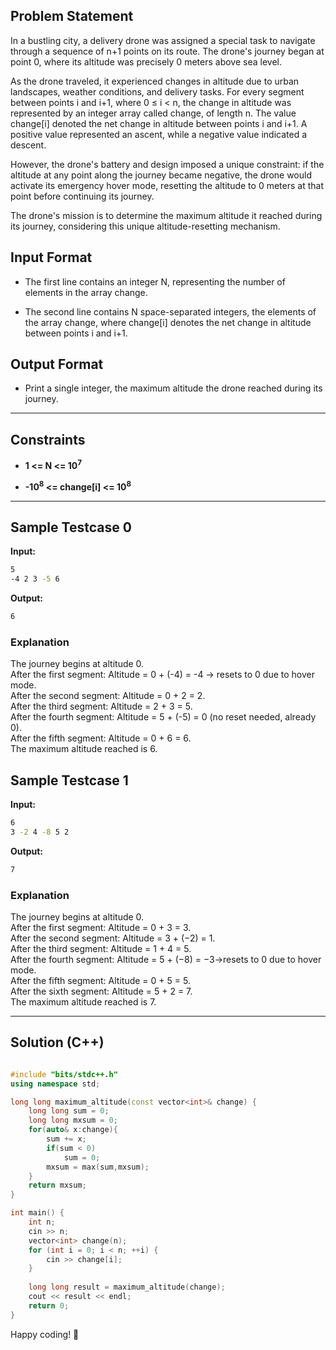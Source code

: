 ## Problem Statement

In a bustling city, a delivery drone was assigned a special task to navigate through a sequence of n+1 points on its route. The drone's journey began at point 0, where its altitude was precisely 0 meters above sea level.

As the drone traveled, it experienced changes in altitude due to urban landscapes, weather conditions, and delivery tasks. For every segment between points i and i+1, where 0 ≤ i < n, the change in altitude was represented by an integer array called change, of length n. The value change[i] denoted the net change in altitude between points i and i+1. A positive value represented an ascent, while a negative value indicated a descent.

However, the drone's battery and design imposed a unique constraint: if the altitude at any point along the journey became negative, the drone would activate its emergency hover mode, resetting the altitude to 0 meters at that point before continuing its journey.

The drone's mission is to determine the maximum altitude it reached during its journey, considering this unique altitude-resetting mechanism.

## Input Format

- The first line contains an integer N, representing the number of elements in the array change.

- The second line contains N space-separated integers, the elements of the array change, where change[i] denotes the net change in altitude between points i and i+1. 

## Output Format

- Print a single integer, the maximum altitude the drone reached during its journey.

---

## Constraints

- **1 <= N <= 10<sup>7</sup>**

- **-10<sup>8</sup> <= change[i] <= 10<sup>8</sup>**

---

## Sample Testcase 0

**Input:**
```bash
5
-4 2 3 -5 6
```

**Output:**
```bash 
6
```

### Explanation

The journey begins at altitude 0.<br>
After the first segment: Altitude = 0 + (-4) = -4 → resets to 0 due to hover mode.<br>
After the second segment: Altitude = 0 + 2 = 2.<br>
After the third segment: Altitude = 2 + 3 = 5.<br>
After the fourth segment: Altitude = 5 + (-5) = 0 (no reset needed, already 0).<br>
After the fifth segment: Altitude = 0 + 6 = 6.<br>
The maximum altitude reached is 6.


## Sample Testcase 1

**Input:**
```bash
6
3 -2 4 -8 5 2
```

**Output:**
```bash
7
```
### Explanation

The journey begins at altitude 0.<br>
After the first segment: Altitude = 0 + 3 = 3.<br>
After the second segment: Altitude = 3 + (−2) = 1.<br>
After the third segment: Altitude = 1 + 4 = 5.<br>
After the fourth segment: Altitude = 5 + (−8) = −3→resets to 0 due to hover mode.<br>
After the fifth segment: Altitude = 0 + 5 = 5.<br>
After the sixth segment: Altitude = 5 + 2 = 7.<br>
The maximum altitude reached is 7.

---

## Solution (C++)

```cpp

#include "bits/stdc++.h"
using namespace std;

long long maximum_altitude(const vector<int>& change) {
    long long sum = 0;
    long long mxsum = 0;
    for(auto& x:change){
        sum += x;
        if(sum < 0)
            sum = 0;
        mxsum = max(sum,mxsum);
    }
    return mxsum;
}

int main() {
    int n;
    cin >> n;
    vector<int> change(n);
    for (int i = 0; i < n; ++i) {
        cin >> change[i];
    }
    
    long long result = maximum_altitude(change);
    cout << result << endl;
    return 0;
}

```


Happy coding! 🚀
